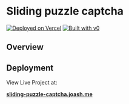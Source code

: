 # Sliding puzzle captcha

[![Deployed on Vercel](https://img.shields.io/badge/Deployed%20on-Vercel-black?style=for-the-badge&logo=vercel)](https://vercel.com/jace254s-projects/v0-sliding-puzzle-captcha)
[![Built with v0](https://img.shields.io/badge/Built%20with-v0.dev-black?style=for-the-badge)](https://v0.dev/chat/projects/aT8nHRLIeaN)

## Overview

## Deployment

View Live Project at:

**[sliding-puzzle-captcha.joash.me](https://sliding-puzzle-captcha.joash.me)**
